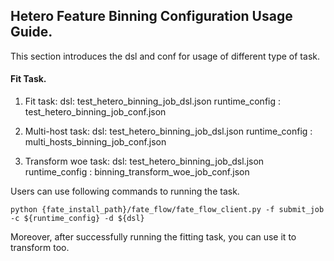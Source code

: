 ## Hetero Feature Binning Configuration Usage Guide.

This section introduces the dsl and conf for usage of different type of task.

#### Fit Task.

1. Fit task:
    dsl: test_hetero_binning_job_dsl.json
    runtime_config : test_hetero_binning_job_conf.json

2. Multi-host task:
    dsl: test_hetero_binning_job_dsl.json
    runtime_config : multi_hosts_binning_job_conf.json

3. Transform woe task:
    dsl: test_hetero_binning_job_dsl.json
    runtime_config : binning_transform_woe_job_conf.json

Users can use following commands to running the task.
    
    python {fate_install_path}/fate_flow/fate_flow_client.py -f submit_job -c ${runtime_config} -d ${dsl}

Moreover, after successfully running the fitting task, you can use it to transform too.